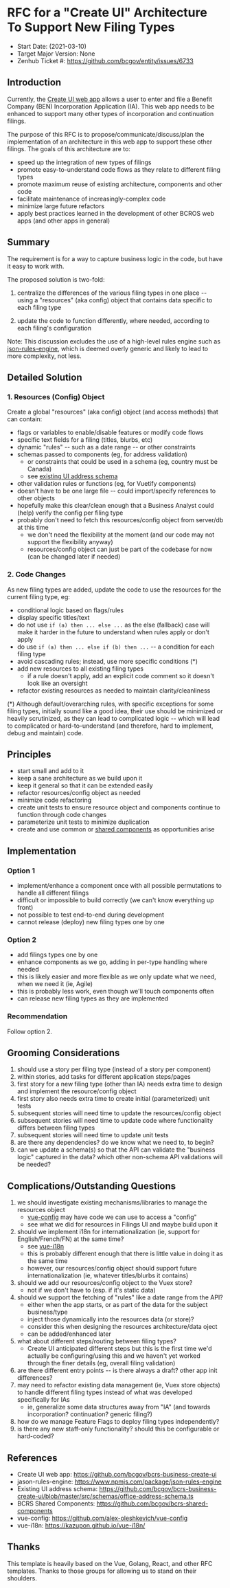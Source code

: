 # RFC for a "Create UI" Architecture To Support New Filing Types

- Start Date: (2021-03-10)
- Target Major Version: None
- Zenhub Ticket #: https://github.com/bcgov/entity/issues/6733

## Introduction

Currently, the [Create UI web app](https://github.com/bcgov/bcrs-business-create-ui
) allows a user to enter and file a Benefit Company (BEN) Incorporation Application (IA). This web app needs to be enhanced to support many other types of incorporation and continuation filings.

The purpose of this RFC is to propose/communicate/discuss/plan the implementation of an architecture in this web app to support these other filings. The goals of this architecture are to:

- speed up the integration of new types of filings
- promote easy-to-understand code flows as they relate to different filing types
- promote maximum reuse of existing architecture, components and other code
- facilitate maintenance of increasingly-complex code
- minimize large future refactors
- apply best practices learned in the development of other BCROS web apps (and other apps in general)

## Summary

The requirement is for a way to capture business logic in the code, but have it easy to work with.

The proposed solution is two-fold:

1. centralize the differences of the various filing types in one place -- using a "resources" (aka config) object that contains data specific to each filing type

2. update the code to function differently, where needed, according to each filing's configuration

Note: This discussion excludes the use of a high-level rules engine such as [json-rules-engine](https://www.npmjs.com/package/json-rules-engine), which is deemed overly generic and likely to lead to more complexity, not less.

## Detailed Solution

### 1. Resources (Config) Object

Create a global "resources" (aka config) object (and access methods) that can contain:

- flags or variables to enable/disable features or modify code flows
- specific text fields for a filing (titles, blurbs, etc)
- dynamic "rules" -- such as a date range -- or other constraints
- schemas passed to components (eg, for address validation)
  - or constraints that could be used in a schema (eg, country must be Canada)
  - see [existing UI address schema](https://github.com/bcgov/bcrs-business-create-ui/blob/master/src/schemas/office-address-schema.ts)
- other validation rules or functions (eg, for Vuetify components)
- doesn't have to be one large file -- could import/specify references to other objects
- hopefully make this clear/clean enough that a Business Analyst could (help) verify the config per filing type
- probably don't need to fetch this resources/config object from server/db at this time
  - we don't need the flexibility at the moment (and our code may not support the flexibility anyway)
  - resources/config object can just be part of the codebase for now (can be changed later if needed)

### 2. Code Changes

As new filing types are added, update the code to use the resources for the current filing type, eg:

- conditional logic based on flags/rules
- display specific titles/text
- do not use `if (a) then ... else ...` as the else (fallback) case will make it harder in the future to understand when rules apply or don't apply
- do use `if (a) then ... else if (b) then ...` -- a condition for each filing type
- avoid cascading rules; instead, use more specific conditions (*)
- add new resources to all existing filing types
  - if a rule doesn't apply, add an explicit code comment so it doesn't look like an oversight
- refactor existing resources as needed to maintain clarity/cleanliness

(*) Although default/overarching rules, with specific exceptions for some filing types, initially sound like a good idea, their use should be minimized or heavily scrutinized, as they can lead to complicated logic -- which will lead to complicated or hard-to-understand (and therefore, hard to implement, debug and maintain) code.

## Principles

- start small and add to it
- keep a sane architecture as we build upon it
- keep it general so that it can be extended easily
- refactor resources/config object as needed
- minimize code refactoring
- create unit tests to ensure resource object and components continue to function through code changes
- parameterize unit tests to minimize duplication
- create and use common or [shared components](https://github.com/bcgov/bcrs-shared-components) as opportunities arise

## Implementation

### Option 1

- implement/enhance a component once with all possible permutations to handle all different filings
- difficult or impossible to build correctly (we can't know everything up front)
- not possible to test end-to-end during development
- cannot release (deploy) new filing types one by one

### Option 2

- add filings types one by one
- enhance components as we go, adding in per-type handling where needed
- this is likely easier and more flexible as we only update what we need, when we need it (ie, Agile)
- this is probably less work, even though we'll touch components often
- can release new filing types as they are implemented

### Recommendation

Follow option 2.

## Grooming Considerations

1. should use a story per filing type (instead of a story per component)
2. within stories, add tasks for different application steps/pages
3. first story for a new filing type (other than IA) needs extra time to design and implement the resource/config object
4. first story also needs extra time to create initial (parameterized) unit tests
5. subsequent stories will need time to update the resources/config object
6. subsequent stories will need time to update code where functionality differs between filing types
7. subsequent stories will need time to update unit tests
8. are there any dependencies? do we know what we need to, to begin?
9. can we update a schema(s) so that the API can validate the "business logic" captured in the data? which other non-schema API validations will be needed?

## Complications/Outstanding Questions

1. we should investigate existing mechanisms/libraries to manage the resources object
   - [vue-config](https://github.com/alex-oleshkevich/vue-config) may have code we can use to access a "config"
   - see what we did for resources in Filings UI and maybe build upon it
2. should we implement i18n for internationalization (ie, support for English/French/FN) at the same time?
   - see [vue-i18n](https://kazupon.github.io/vue-i18n/)
   - this is probably different enough that there is little value in doing it as the same time
   - however, our resources/config object should support future internationalization (ie, whatever titles/blurbs it contains)
3. should we add our resources/config object to the Vuex store?
   - not if we don't have to (esp. if it's static data)
4. should we support the fetching of "rules" like a date range from the API?
   - either when the app starts, or as part of the data for the subject business/type
   - inject those dynamically into the resources data (or store)?
   - consider this when designing the resources architecture/data oject
   - can be added/enhanced later
5. what about different steps/routing between filing types?
   - Create UI anticipated different steps but this is the first time we'd actually be configuring/using this and we haven't yet worked through the finer details (eg, overall filing validation)
6. are there different entry points -- is there always a draft? other app init differences?
7. may need to refactor existing data management (ie, Vuex store objects) to handle different filing types instead of what was developed specifically for IAs
   - ie, generalize some data structures away from "IA" (and towards incorporation? continuation? generic filing?)
8. how do we manage Feature Flags to deploy filing types independently?
9. is there any new staff-only functionality? should this be configurable or hard-coded?

## References

- Create UI web app: https://github.com/bcgov/bcrs-business-create-ui
- jason-rules-engine: https://www.npmjs.com/package/json-rules-engine
- Existing UI address schema: https://github.com/bcgov/bcrs-business-create-ui/blob/master/src/schemas/office-address-schema.ts
- BCRS Shared Components: https://github.com/bcgov/bcrs-shared-components
- vue-config: https://github.com/alex-oleshkevich/vue-config
- vue-i18n: https://kazupon.github.io/vue-i18n/

## Thanks

This template is heavily based on the Vue, Golang, React, and other RFC templates. Thanks to those groups for allowing us to stand on their shoulders.
